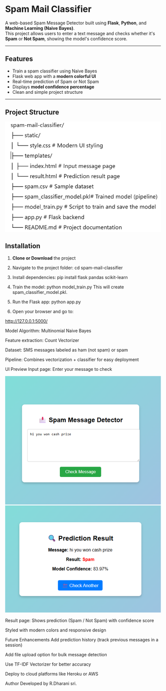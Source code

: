 
# Spam Mail Classifier

A web-based Spam Message Detector built using **Flask**, **Python**, and **Machine Learning (Naive Bayes)**.  
This project allows users to enter a text message and checks whether it's **Spam** or **Not Spam**, showing the model's confidence score.  

---

##  Features

-  Train a spam classifier using Naive Bayes  
-  Flask web app with a **modern colorful UI**  
-  Real-time prediction of Spam or Not Spam  
- Displays **model confidence percentage**  
-  Clean and simple project structure  

---

##  Project Structure
![structure](image-2.png)


## Installation

1. **Clone or Download** the project

2. Navigate to the project folder:
    cd spam-mail-classifier

3.  Install dependencies:
    pip install flask pandas scikit-learn

4. Train the model:
python model_train.py
This will create spam_classifier_model.pkl.

5. Run the Flask app:
  python app.py

6. Open your browser and go to:

  http://127.0.0.1:5000/

 Model
Algorithm: Multinomial Naive Bayes

Feature extraction: Count Vectorizer

Dataset: SMS messages labeled as ham (not spam) or spam

Pipeline: Combines vectorization + classifier for easy deployment

 UI Preview
Input page: Enter your message to check

![enter message](image.png)
![result](image-1.png)

Result page: Shows prediction (Spam / Not Spam) with confidence score

Styled with modern colors and responsive design

 Future Enhancements
Add prediction history (track previous messages in a session)

Add file upload option for bulk message detection

Use TF-IDF Vectorizer for better accuracy

Deploy to cloud platforms like Heroku or AWS

 Author
Developed by R.Dharani sri.


